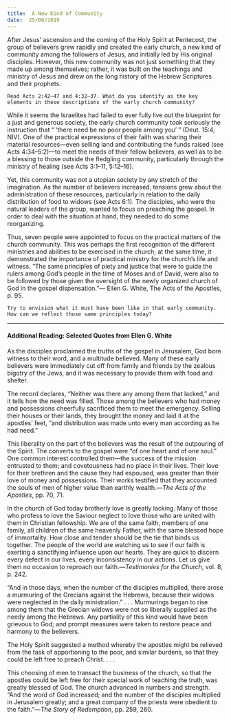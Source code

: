 ```yaml
---
title:  A New Kind of Community
date:  25/08/2019
---
```


After Jesus’ ascension and the coming of the Holy Spirit at Pentecost, the group of believers grew rapidly and created the early church, a new kind of community among the followers of Jesus, and initially led by His original disciples. However, this new community was not just something that they made up among themselves; rather, it was built on the teachings and ministry of Jesus and drew on the long history of the Hebrew Scriptures and their prophets.

`Read Acts 2:42–47 and 4:32–37. What do you identify as the key elements in these descriptions of the early church community?`

While it seems the Israelites had failed to ever fully live out the blueprint for a just and generous society, the early church community took seriously the instruction that “ ‘there need be no poor people among you’ ” (Deut. 15:4, NIV). One of the practical expressions of their faith was sharing their material resources—even selling land and contributing the funds raised (see Acts 4:34–5:2)—to meet the needs of their fellow believers, as well as to be a blessing to those outside the fledgling community, particularly through the ministry of healing (see Acts 3:1–11, 5:12–16).

Yet, this community was not a utopian society by any stretch of the imagination. As the number of believers increased, tensions grew about the administration of these resources, particularly in relation to the daily distribution of food to widows (see Acts 6:1). The disciples, who were the natural leaders of the group, wanted to focus on preaching the gospel. In order to deal with the situation at hand, they needed to do some reorganizing.

Thus, seven people were appointed to focus on the practical matters of the church community. This was perhaps the first recognition of the different ministries and abilities to be exercised in the church; at the same time, it demonstrated the importance of practical ministry for the church’s life and witness. “The same principles of piety and justice that were to guide the rulers among God’s people in the time of Moses and of David, were also to be followed by those given the oversight of the newly organized church of God in the gospel dispensation.”— Ellen G. White, The Acts of the Apostles, p. 95.

`Try to envision what it must have been like in that early community. How can we reflect those same principles today?`

---

#### Additional Reading: Selected Quotes from Ellen G. White

As the disciples proclaimed the truths of the gospel in Jerusalem, God bore witness to their word, and a multitude believed. Many of these early believers were immediately cut off from family and friends by the zealous bigotry of the Jews, and it was necessary to provide them with food and shelter.  

The record declares, “Neither was there any among them that lacked,” and it tells how the need was filled. Those among the believers who had money and possessions cheerfully sacrificed them to meet the emergency. Selling their houses or their lands, they brought the money and laid it at the apostles’ feet, “and distribution was made unto every man according as he had need.” 

This liberality on the part of the believers was the result of the outpouring of the Spirit. The converts to the gospel were “of one heart and of one soul.” One common interest controlled them—the success of the mission entrusted to them; and covetousness had no place in their lives. Their love for their brethren and the cause they had espoused, was greater than their love of money and possessions. Their works testified that they accounted the souls of men of higher value than earthly wealth.—_The Acts of the Apostles_, pp. 70, 71.

In the church of God today brotherly love is greatly lacking. Many of those who profess to love the Saviour neglect to love those who are united with them in Christian fellowship. We are of the same faith, members of one family, all children of the same heavenly Father, with the same blessed hope of immortality. How close and tender should be the tie that binds us together. The people of the world are watching us to see if our faith is exerting a sanctifying influence upon our hearts. They are quick to discern every defect in our lives, every inconsistency in our actions. Let us give them no occasion to reproach our faith.—_Testimonies for the Church_, vol. 8, p. 242. 

“And in those days, when the number of the disciples multiplied, there arose a murmuring of the Grecians against the Hebrews, because their widows were neglected in the daily ministration.” . . . Murmurings began to rise among them that the Grecian widows were not so liberally supplied as the needy among the Hebrews. Any partiality of this kind would have been grievous to God; and prompt measures were taken to restore peace and harmony to the believers. 

The Holy Spirit suggested a method whereby the apostles might be relieved from the task of apportioning to the poor, and similar burdens, so that they could be left free to preach Christ. . . . 

This choosing of men to transact the business of the church, so that the apostles could be left free for their special work of teaching the truth, was greatly blessed of God. The church advanced in numbers and strength. “And the word of God increased; and the number of the disciples multiplied in Jerusalem greatly; and a great company of the priests were obedient to the faith.”—_The Story of Redemption_, pp. 259, 260.